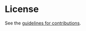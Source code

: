 # License

See the
[guidelines for contributions](https://github.com/moq-wg/moq-transport/blob/main/CONTRIBUTING.md).
